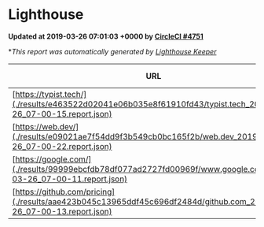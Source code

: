 
# Lighthouse

**Updated at 2019-03-26 07:01:03 +0000 by [CircleCI #4751](https://circleci.com/gh/ItinerisLtd/lighthouse-keeper-example/4751)**

**This report was automatically generated by [Lighthouse Keeper](https://github.com/itinerisltd/lighthouse-keeper)*

| URL | Performance | Accessibility | Best Practices | SEO | PWA | Updated At |
| --- | --- | --- | --- | --- | --- | --- |
| [https://typist.tech/](./results/e463522d02041e06b035e8f61910fd43/typist.tech_2019-03-26_07-00-15.report.json) | 1 |  |  |  |  | 2019-03-26T07:00:15.264Z |
| [https://web.dev/](./results/e09021ae7f54dd9f3b549cb0bc165f2b/web.dev_2019-03-26_07-00-22.report.json) | 0.97 | 0.93 | 1 | 0.96 | 1 | 2019-03-26T07:00:22.006Z |
| [https://google.com/](./results/99999ebcfdb78df077ad2727fd00969f/www.google.com_2019-03-26_07-00-11.report.json) | 0.95 | 0.71 | 0.93 | 0.82 | 0.58 | 2019-03-26T07:00:11.161Z |
| [https://github.com/pricing](./results/aae423b045c13965ddf45c696df2484d/github.com_2019-03-26_07-00-13.report.json) | 0.87 | 0.89 | 0.93 | 0.9 | 0.58 | 2019-03-26T07:00:13.436Z |
